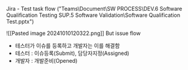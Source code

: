 Jira - Test task flow ("Teams\\Document\\SW PROCESS\\DEV.6 Software Qualification Testing SUP.5 Software Validation\\Software Qualification Test.pptx")

![[Pasted image 20241010120322.png]]
But issue flow
- 테스터가 이슈를 등록하고 개발자는 이를 해결함
- 테스터 : 이슈등록(Submit), 담당자지정(Assigned)
- 개발자 : 개발준비(Opened)